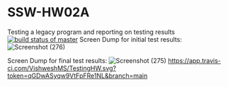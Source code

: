 # SSW-HW02A
Testing a legacy program and reporting on testing results
[![build status of master](https://travis-ci.org/VishweshMS/TestingHW.svg?branch=master)](https://travis-ci.org/VishweshMS/TestingHW)
Screen Dump for initial test results:
![Screenshot (276)](https://user-images.githubusercontent.com/55580232/218232346-d863666f-7f13-4af7-b9dd-b427f132643d.png)


Screen Dump for final test results: 
 ![Screenshot (275)](https://user-images.githubusercontent.com/55580232/218232376-5f46fbe3-a478-4422-879a-4e310793f944.png)
https://app.travis-ci.com/VishweshMS/TestingHW.svg?token=qGDwASyqw9VtFpFRe1NL&branch=main
